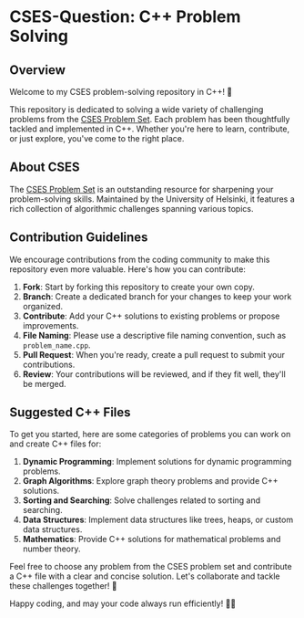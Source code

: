 # CSES-Question: C++ Problem Solving

## Overview
Welcome to my CSES problem-solving repository in C++! 🚀

This repository is dedicated to solving a wide variety of challenging problems from the [CSES Problem Set](https://cses.fi/problemset/). Each problem has been thoughtfully tackled and implemented in C++. Whether you're here to learn, contribute, or just explore, you've come to the right place.

## About CSES
The [CSES Problem Set](https://cses.fi/problemset/) is an outstanding resource for sharpening your problem-solving skills. Maintained by the University of Helsinki, it features a rich collection of algorithmic challenges spanning various topics.

## Contribution Guidelines
We encourage contributions from the coding community to make this repository even more valuable. Here's how you can contribute:

1. **Fork**: Start by forking this repository to create your own copy.
2. **Branch**: Create a dedicated branch for your changes to keep your work organized.
3. **Contribute**: Add your C++ solutions to existing problems or propose improvements.
4. **File Naming**: Please use a descriptive file naming convention, such as `problem_name.cpp`.
5. **Pull Request**: When you're ready, create a pull request to submit your contributions.
6. **Review**: Your contributions will be reviewed, and if they fit well, they'll be merged.

## Suggested C++ Files
To get you started, here are some categories of problems you can work on and create C++ files for:

1. **Dynamic Programming**: Implement solutions for dynamic programming problems.
2. **Graph Algorithms**: Explore graph theory problems and provide C++ solutions.
3. **Sorting and Searching**: Solve challenges related to sorting and searching.
4. **Data Structures**: Implement data structures like trees, heaps, or custom data structures.
5. **Mathematics**: Provide C++ solutions for mathematical problems and number theory.

Feel free to choose any problem from the CSES problem set and contribute a C++ file with a clear and concise solution. Let's collaborate and tackle these challenges together! 🧠

Happy coding, and may your code always run efficiently! 🚀✨
